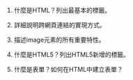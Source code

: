 

1. 什麼是HTML？列出最基本的標籤。

2. 詳細說明跨網頁連結的實現方式。

3. 描述image元素的所有重要特性。

4. 什麼是HTML5？列出HTML5新增的標籤。

5. 什麼是表單？如何在HTML中建立表單？